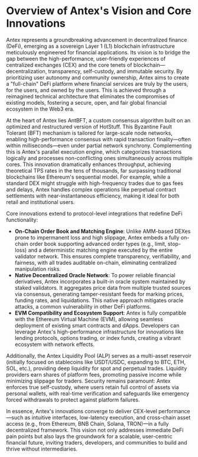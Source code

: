 # Overview of Antex's Vision and Core Innovations

Antex represents a groundbreaking advancement in decentralized finance (DeFi), emerging as a sovereign Layer 1 (L1) blockchain infrastructure meticulously engineered for financial applications. Its vision is to bridge the gap between the high-performance, user-friendly experiences of centralized exchanges (CEX) and the core tenets of blockchain—decentralization, transparency, self-custody, and immutable security. By prioritizing user autonomy and community ownership, Antex aims to create a "full-chain" DeFi platform where financial services are truly by the users, for the users, and owned by the users. This is achieved through a reimagined technical architecture that eliminates the compromises of existing models, fostering a secure, open, and fair global financial ecosystem in the Web3 era.

At the heart of Antex lies AntBFT, a custom consensus algorithm built on an optimized and restructured version of HotStuff. This Byzantine Fault Tolerant (BFT) mechanism is tailored for large-scale node networks, enabling high-performance consensus with rapid transaction finality—often within milliseconds—even under partial network synchrony. Complementing this is Antex's parallel execution engine, which categorizes transactions logically and processes non-conflicting ones simultaneously across multiple cores. This innovation dramatically enhances throughput, achieving theoretical TPS rates in the tens of thousands, far surpassing traditional blockchains like Ethereum's sequential model. For example, while a standard DEX might struggle with high-frequency trades due to gas fees and delays, Antex handles complex operations like perpetual contract settlements with near-instantaneous efficiency, making it ideal for both retail and institutional users.

Core innovations extend to protocol-level integrations that redefine DeFi functionality:

* **On-Chain Order Book and Matching Engine**: Unlike AMM-based DEXes prone to impermanent loss and high slippage, Antex embeds a fully on-chain order book supporting advanced order types (e.g., limit, stop-loss) and a deterministic matching engine executed by the entire validator network. This ensures complete transparency, verifiability, and fairness, with all trades auditable on-chain, eliminating centralized manipulation risks.
* **Native Decentralized Oracle Network**: To power reliable financial derivatives, Antex incorporates a built-in oracle system maintained by staked validators. It aggregates price data from multiple trusted sources via consensus, generating tamper-resistant feeds for marking prices, funding rates, and liquidations. This native approach mitigates oracle attacks, a common vulnerability in other DeFi platforms.
* **EVM Compatibility and Ecosystem Support**: Antex is fully compatible with the Ethereum Virtual Machine (EVM), allowing seamless deployment of existing smart contracts and dApps. Developers can leverage Antex's high-performance infrastructure for innovations like lending protocols, options trading, or index funds, creating a vibrant ecosystem with network effects.

Additionally, the Antex Liquidity Pool (ALP) serves as a multi-asset reservoir (initially focused on stablecoins like USDT/USDC, expanding to BTC, ETH, SOL, etc.), providing deep liquidity for spot and perpetual trades. Liquidity providers earn shares of platform fees, promoting passive income while minimizing slippage for traders. Security remains paramount: Antex enforces true self-custody, where users retain full control of assets via personal wallets, with real-time verification and safeguards like emergency forced withdrawals to protect against platform failures.

In essence, Antex's innovations converge to deliver CEX-level performance—such as intuitive interfaces, low-latency execution, and cross-chain asset access (e.g., from Ethereum, BNB Chain, Solana, TRON)—in a fully decentralized framework. This vision not only addresses immediate DeFi pain points but also lays the groundwork for a scalable, user-centric financial future, inviting traders, developers, and communities to build and thrive without intermediaries.

